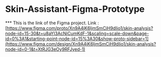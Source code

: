 # Skin-Assistant-Figma-Prototype

*** This is the link of the Figma project.
Link : [https://www.figma.com/proto/Xn9A4jK6ljmSmCiH9dIio1/skin-analysis?node-id=15-30&t=u8aYI3AcNiCumKdF-1&scaling=scale-down&page-id=0%3A1&starting-point-node-id=15%3A30&show-proto-sidebar=1](https://www.figma.com/design/Xn9A4jK6ljmSmCiH9dIio1/skin-analysis?node-id=0-1&t=XtRJG3eOy9RFJyed-1)
